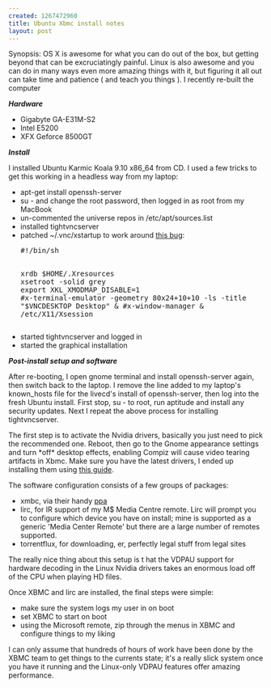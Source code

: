 ```yaml
--- 
created: 1267472960
title: Ubuntu Xbmc install notes
layout: post
---
```

<p>Synopsis: OS X is awesome for what you can do out of the box, but getting beyond that can be excruciatingly painful. Linux is also awesome and you can do in many ways even more amazing things with it, but figuring it all out can take time and patience ( and teach you things ). I recently re-built the computer</p>
<p><b><i>Hardware</i></b></p>
<ul>
  <li>Gigabyte GA-E31M-S2</li>

  <li>Intel E5200</li>

  <li>XFX Geforce 8500GT</li>
</ul>
<p><i><b>Install</b></i></p>
<p>I installed Ubuntu Karmic Koala 9.10 x86_64 from CD. I used a few tricks to get this working in a headless way from my laptop:</p>
<ul>
  <li>apt-get install openssh-server</li>

  <li>su - and change the root password, then logged in as root from my MacBook</li>

  <li>un-commented the universe repos in /etc/apt/sources.list</li>

  <li>installed tightvncserver</li>

  <li>patched ~/.vnc/xstartup to work around <a href="http://ubuntuforums.org/showthread.php?p=7161767#post7161767">this bug</a>:<br />
    <pre>
#!/bin/sh

xrdb $HOME/.Xresources
xsetroot -solid grey
export XKL_XMODMAP_DISABLE=1
#x-terminal-emulator -geometry 80x24+10+10 -ls -title "$VNCDESKTOP Desktop" &amp;
#x-window-manager &amp;
/etc/X11/Xsession
</pre>
  </li>

  <li>started tightvncserver and logged in</li>

  <li>started the graphical installation</li>
</ul>
<p><b><i>Post-install setup and software</i></b></p>
<p>After re-booting, I open gnome terminal and install openssh-server again, then switch back to the laptop. I remove the line added to my laptop's known_hosts file for the livecd's install of openssh-server, then log into the fresh Ubuntu install. First stop, su - to root, run aptitude and install any security updates. Next I repeat the above process for installing tightvncserver.</p>
<p>The first step is to activate the Nvidia drivers, basically you just need to pick the recommended one. Reboot, then go to the Gnome appearance settings and turn *off* desktop effects, enabling Compiz will cause video tearing artifacts in Xbmc. Make sure you have the latest drivers, I ended up installing them using <a href="http://is.gd/9qo2B">this guide</a>.</p>
<p>The software configuration consists of a few groups of packages:</p>
<ul>
  <li>xmbc, via their handy <a href="https://launchpad.net/~team-xbmc/+archive/ppa">ppa</a></li>

  <li>lirc, for IR support of my M$ Media Centre remote. Lirc will prompt you to configure which device you have on install; mine is supported as a generic 'Media Center Remote' but there are a large number of remotes supported.</li>

  <li>torrentflux, for downloading, er, perfectly legal stuff from legal sites</li>
</ul>
<p>The really nice thing about this setup is t hat the VDPAU support for hardware decoding in the Linux Nvidia drivers takes an enormous load off of the CPU when playing HD files.</p>
<p>Once XBMC and lirc are installed, the final steps were simple:</p>
<ul>
  <li>make sure the system logs my user in on boot</li>

  <li>set XBMC to start on boot</li>

  <li>using the Microsoft remote, zip through the menus in XBMC and configure things to my liking</li>
</ul>
<p>I can only assume that hundreds of hours of work have been done by the XBMC team to get things to the currents state; it's a really slick system once you have it running and the Linux-only VDPAU features offer amazing performance.</p>
